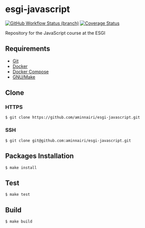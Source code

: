 # esgi-javascript

[![GitHub Workflow Status (branch)](https://img.shields.io/github/workflow/status/aminnairi/esgi-javascript/Node%20CI/master)](https://github.com/aminnairi/esgi-javascript/actions) [![Coverage Status](https://coveralls.io/repos/github/aminnairi/esgi-javascript/badge.svg?branch=master)](https://coveralls.io/github/aminnairi/esgi-javascript?branch=master)

Repository for the JavaScript course at the ESGI

## Requirements

- [Git](https://git-scm.com/)
- [Docker](https://www.docker.com/)
- [Docker Compose](https://docs.docker.com/compose/)
- [GNU/Make](https://www.gnu.org/software/make/)

## Clone

### HTTPS

```console
$ git clone https://github.com/aminnairi/esgi-javascript.git
```

### SSH

```console
$ git clone git@github.com:aminnairi/esgi-javascript.git
```

## Packages Installation

```console
$ make install
```

## Test

```console
$ make test
```

## Build

```console
$ make build
```

